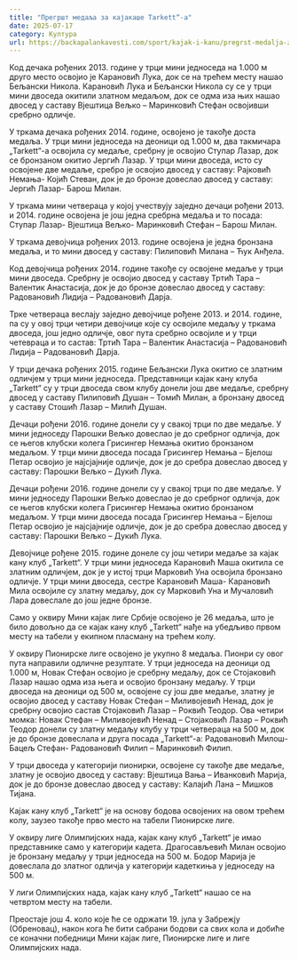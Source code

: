 ```yaml
---
title: "Прегршт медаља за кајакаше Tarkett“-a"
date: 2025-07-17
category: Култура
url: https://backapalankavesti.com/sport/kajak-i-kanu/pregrst-medalja-za-kajakase-tarkett-a/
---
```


Код дечака рођених 2013. године у трци мини једноседа на 1.000 м друго место освојио је Карановић Лука, док се на трећем месту нашао Бељански Никола. Карановић Лука и Бељански Никола су се у трци мини двоседа окитили златном медаљом, док се одма иза њих нашао двосед у саставу Вјештица Вељко – Маринковић Стефан освојивши сребрно одличје.

У тркама дечака рођених 2014. године, освојено је такође доста медаља. У трци мини једноседа на деоници од 1.000 м, два такмичара „Tarkett“-а освојила су медаље, сребрну је освојио Ступар Лазар, док се бронзаном окитио Јергић Лазар. У трци мини двоседа, исто су освојене две медаље, сребро је освојио двосед у саставу: Рајковић
Немања- Којић Стеван, док је до бронзе довеслао двосед у саставу: Јергић Лазар- Барош Милан.

У тркама мини четвераца у којој учествују заједно дечаци рођени 2013. и 2014. године освојена је још једна сребрна медаља и то посада: Ступар Лазар- Вјештица Вељко- Маринковић Стефан – Барош Милан.

У тркама девојчица рођених 2013. године освојена је једна бронзана медаља, и то мини двосед у саставу: Пилиповић Милана – Ћук Анђела.

Код девојчица рођених 2014. године такође су освојене медаље у трци мини двоседа. Сребрну је освојио двосед у саставу Тртић Тара – Валентик Анастасија, док је до бронзе довеслао двосед у саставу: Радовановић Лидија – Радовановић Дарја.

Трке четвераца веслају заједно девојчице рођене 2013. и 2014. године, па су у овој трци четири девојчице које су освојиле медаљу у тркама двоседа, још једно одличје, овог пута сребрно освојиле и у трци четевраца и то састав: Тртић Тара – Валентик Анастасија – Радовановић Лидија – Радовановић Дарја.

У трци дечака рођених 2015. године Бељански Лука окитио се златним одличјем у трци мини једноседа. Представници кајак кану клуба „Tarkett“ су у трци двоседа свом клубу донели још две медаље, сребрну двосед у саставу Пилиповић Душан – Томић Милан, а бронзану двосед у саставу Стошић Лазар – Милић Душан.

Дечаци рођени 2016. године донели су у свакој трци по две медаље. У мини једноседу Парошки Вељко довеслао је до сребрног одличја, док се његов клубски колега Грисингер Немања окитио бронзаном медаљом. У трци мини двоседа посада Грисингер Немања – Бјелош Петар освојио је најсјајније одличје, док је до сребра довеслао двосед у саставу: Парошки Вељко – Дукић Лука.

Дечаци рођени 2016. године донели су у свакој трци по две медаље. У мини једноседу Парошки Вељко довеслао је до сребрног одличја, док се његов клубски колега Грисингер Немања окитио бронзаном медаљом. У трци мини двоседа посада Грисингер Немања – Бјелош Петар освојио је најсјајније одличје, док је до сребра довеслао двосед у саставу: Парошки Вељко – Дукић Лука.

Девојчице рођене 2015. године донеле су још четири медаље за кајак кану клуб „Tarkett“. У трци мини једноседа Карановић Маша окитила се златним одличјем, док је у истој трци Марковић Уна освојила бронзано одличје. У трци мини двоседа, сестре Карановић Маша- Карановић Мила освојиле су златну медаљу, док су Марковић Уна и Мучаловић Лара довеслале до још једне бронзе.

Само у оквиру Мини кајак лиге Србије освојено је 26 медаља, што је било довољно да се кајак кану клуб „Tarkett“ нађе на убедљиво првом месту на табели у екипном пласману на трећем колу.

У оквиру Пионирске лиге освојено је укупно 8 медаља. Пионри су овог пута направили одличне резултате. У трци једноседа на деоници од 1.000 м, Новак Стефан освојио је сребрну медаљу, док се Стојаковић Лазар нашао одма иза њега и освојио бронзану медаљу. У трци двоседа на деоници од 500 м, освојене су још две медаље, златну је освојио двосед у саставу Новак Стефан – Миливојевић Ненад, док је сребрну
освојио састав Стојаковић Лазар – Роквић Теодор. Ова четири момка: Новак Стефан – Миливојевић Ненад – Стојаковић Лазар – Роквић Теодор донели су златну медаљу клубу у трци четвераца на 500 м, док је до бронзе довеслала и друга посада „Tarkett“-а: Радовановић Милош- Бацељ Стефан- Радовановић Филип – Маринковић Филип.

У трци двоседа у категорији пионирки, освојене су такође две медаље, златну је освојио двосед у саставу: Вјештица Вања – Иванковић Марија, док је до бронзе довеслао двосед у саставу: Калајић Лана – Мишков Тијана.

Кајак кану клуб „Tarkett“ је на основу бодова освојених на овом трећем колу, заузео такође прво место на табели Пионирске лиге.

У оквиру лиге Олимпијских нада, кајак кану клуб „Tarkett“ је имао представнике само у категорији кадета. Драгосављевић Милан освојио је бронзану медаљу у трци једноседа на 500 м. Бодор Марија је довеслала до златног одличја у категорији кадеткиња у једноседу на 500 м.

У лиги Олимпијских нада, кајак кану клуб „Tarkett“ нашао се на четвртом месту на табели.

Преостаје још 4. коло које ће се одржати 19. јула у Забрежју (Обреновац), након кога ће бити сабрани бодови са свих кола и добиће се коначни победници Мини кајак лиге, Пионирске лиге и лиге Олимпијских нада.
